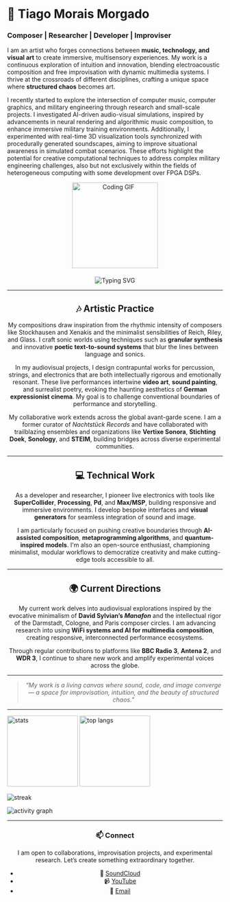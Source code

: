 # 👋 Tiago Morais Morgado

### **Composer | Researcher | Developer | Improviser**

I am an artist who forges connections between **music, technology, and visual art** to create immersive, multisensory experiences. My work is a continuous exploration of intuition and innovation, blending electroacoustic composition and free improvisation with dynamic multimedia systems. I thrive at the crossroads of different disciplines, crafting a unique space where **structured chaos** becomes art.

I recently started to explore the intersection of computer music, computer graphics, and military engineering through research and small-scale projects. I investigated AI-driven audio-visual simulations, inspired by advancements in neural rendering and algorithmic music composition, to enhance immersive military training environments. Additionally, I experimented with real-time 3D visualization tools synchronized with procedurally generated soundscapes, aiming to improve situational awareness in simulated combat scenarios. These efforts highlight the potential for creative computational techniques to address complex military engineering challenges, also but not exclusively within the fields of heterogeneous computing with some development over FPGA DSPs.

<div align="center">
  <img src="https://media.giphy.com/media/13HgwGsXF0aiGY/giphy.gif" alt="Coding GIF" width="200"/>
</div>

<div align="center" style="margin-top: 20px;">
  <img src="https://readme-typing-svg.demolab.com?font=Fira+Code&size=22&pause=1000&color=F7DF1E&center=true&vCenter=true&width=435&lines=Passionate+About+Code;Always+Learning;Keep+Calm+and+Code+On" alt="Typing SVG" />
</div>
<div align="center">

-----

## 🎶 Artistic Practice

My compositions draw inspiration from the rhythmic intensity of composers like Stockhausen and Xenakis and the minimalist sensibilities of Reich, Riley, and Glass. I craft sonic worlds using techniques such as **granular synthesis** and innovative **poetic text-to-sound systems** that blur the lines between language and sonics.

In my audiovisual projects, I design contrapuntal works for percussion, strings, and electronics that are both intellectually rigorous and emotionally resonant. These live performances intertwine **video art**, **sound painting**, and surrealist poetry, evoking the haunting aesthetics of **German expressionist cinema**. My goal is to challenge conventional boundaries of performance and storytelling.

My collaborative work extends across the global avant-garde scene. I am a former curator of *Nachtstück Records* and have collaborated with trailblazing ensembles and organizations like **Vertixe Sonora**, **Stichting Doek**, **Sonology**, and **STEIM**, building bridges across diverse experimental communities.

-----

## 💻 Technical Work

As a developer and researcher, I pioneer live electronics with tools like **SuperCollider**, **Processing**, **Pd**, and **Max/MSP**, building responsive and immersive environments. I develop bespoke interfaces and **visual generators** for seamless integration of sound and image.

I am particularly focused on pushing creative boundaries through **AI-assisted composition**, **metaprogramming algorithms**, and **quantum-inspired models**. I'm also an open-source enthusiast, championing minimalist, modular workflows to democratize creativity and make cutting-edge tools accessible to all.

-----

## 🌍 Current Directions

My current work delves into audiovisual explorations inspired by the evocative minimalism of **David Sylvian’s *Manafon*** and the intellectual rigor of the Darmstadt, Cologne, and Paris composer circles. I am advancing research into using **WiFi systems and AI for multimedia composition**, creating responsive, interconnected performance ecosystems.

Through regular contributions to platforms like **BBC Radio 3**, **Antena 2**, and **WDR 3**, I continue to share new work and amplify experimental voices across the globe.

-----

> *“My work is a living canvas where sound, code, and image converge — a space for improvisation, intuition, and the beauty of structured chaos.”*

-----

<p align="left">
  <img height="165" src="https://github-readme-stats.vercel.app/api?username=tmm88&show_icons=true&count_private=true&include_all_commits=true" alt="stats" />
  <img height="165" src="https://github-readme-stats.vercel.app/api/top-langs/?username=tmm88&layout=compact&langs_count=8" alt="top langs" />
</p>

<p align="left">
  <img src="https://streak-stats.demolab.com?user=tmm88" alt="streak" />
</p>

<p align="left">
  <img src="https://github-readme-activity-graph.vercel.app/graph?username=tmm88&area=true" alt="activity graph" />
</p>

-----

### 📫 Connect

I am open to collaborations, improvisation projects, and experimental research. Let’s create something extraordinary together.

  * 🎵 [SoundCloud](https://www.google.com/search?q=%23)
  * 📹 [YouTube](https://www.google.com/search?q=%23)
  * 📧 [Email](https://www.google.com/search?q=%23)
